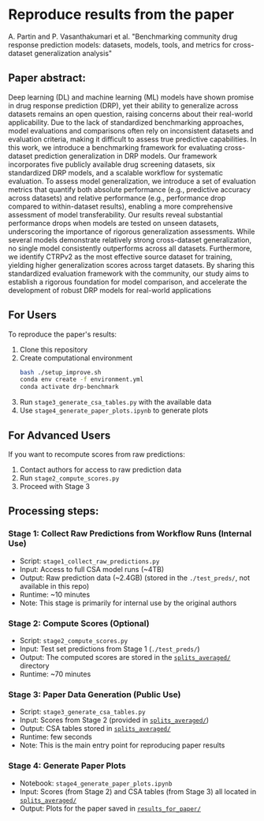 # Reproduce results from the paper

A. Partin and P. Vasanthakumari et al. "Benchmarking community drug response prediction models: datasets, models, tools, and metrics for cross-dataset generalization analysis"

## Paper abstract:<br> 
Deep learning (DL) and machine learning (ML) models have shown promise in drug response prediction (DRP), yet their ability to generalize across datasets remains an open question, raising concerns about their real-world applicability. Due to the lack of standardized benchmarking approaches, model evaluations and comparisons often rely on inconsistent datasets and evaluation criteria, making it difficult to assess true predictive capabilities. In this work, we introduce a benchmarking framework for evaluating cross-dataset prediction generalization in DRP models. Our framework incorporates five publicly available drug screening datasets, six standardized DRP models, and a scalable workflow for systematic evaluation. To assess model generalization, we introduce a set of evaluation metrics that quantify both absolute performance (e.g., predictive accuracy across datasets) and relative performance (e.g., performance drop compared to within-dataset results), enabling a more comprehensive assessment of model transferability. Our results reveal substantial performance drops when models are tested on unseen datasets, underscoring the importance of rigorous generalization assessments. While several models demonstrate relatively strong cross-dataset generalization, no single model consistently outperforms across all datasets. Furthermore, we identify CTRPv2 as the most effective source dataset for training, yielding higher generalization scores across target datasets. By sharing this standardized evaluation framework with the community, our study aims to establish a rigorous foundation for model comparison, and accelerate the development of robust DRP models for real-world applications

## For Users
To reproduce the paper's results:
1. Clone this repository
2. Create computational environment
    ```bash
    bash ./setup_improve.sh
    conda env create -f environment.yml
    conda activate drp-benchmark
    ```
4. Run `stage3_generate_csa_tables.py` with the available data
5. Use `stage4_generate_paper_plots.ipynb` to generate plots


## For Advanced Users
If you want to recompute scores from raw predictions:
1. Contact authors for access to raw prediction data
2. Run `stage2_compute_scores.py`
3. Proceed with Stage 3


## Processing steps:

### Stage 1: Collect Raw Predictions from Workflow Runs (Internal Use)
- Script: `stage1_collect_raw_predictions.py`
- Input: Access to full CSA model runs (~4TB)
- Output: Raw prediction data (~2.4GB) (stored in the `./test_preds/`, not available in this repo)
- Runtime: ~10 minutes
- Note: This stage is primarily for internal use by the original authors

### Stage 2: Compute Scores (Optional)
- Script: `stage2_compute_scores.py`
- Input: Test set predictions from Stage 1 (`./test_preds/`)
- Output: The computed scores are stored in the [`splits_averaged/`](./splits_averaged/) directory
- Runtime: ~70 minutes

### Stage 3: Paper Data Generation (Public Use)
- Script: `stage3_generate_csa_tables.py`
- Input: Scores from Stage 2 (provided in [`splits_averaged/`](./splits_averaged/))
- Output: CSA tables stored in [`splits_averaged/`](./splits_averaged/)
- Runtime: few seconds
- Note: This is the main entry point for reproducing paper results

### Stage 4: Generate Paper Plots
- Notebook: `stage4_generate_paper_plots.ipynb`
- Input: Scores (from Stage 2) and CSA tables (from Stage 3) all located in  [`splits_averaged/`](./splits_averaged/)
- Output: Plots for the paper saved in [`results_for_paper/`](./results_for_paper/)


